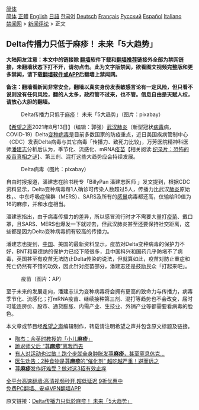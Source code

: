  <!-- 面包屑导航 --> <div class="breadcrumb"><!-- GTranslate: https://gtranslate.io/ -->  <div class="switcher notranslate">  <div class="selected">  <a href="#" onclick="return false;"> 简体</a>  </div>  <div class="option">  <a href="https://www.bannedbook.org" onclick="doGTranslate('zh-CN|zh-CN');jQuery('div.switcher div.selected a').html(jQuery(this).html());return false;" title="简体中文" class="nturl selected"> 简体</a>  <a href="https://www.bannedbook.org/zh-tw/" onclick="doGTranslate('zh-CN|zh-TW');jQuery('div.switcher div.selected a').html(jQuery(this).html());return false;" title="繁體中文" class="nturl"> 正體</a>  <a href="https://www.bannedbook.org/en/" onclick="doGTranslate('zh-CN|en');jQuery('div.switcher div.selected a').html(jQuery(this).html());return false;" title="English" class="nturl"> English</a>  <a href="https://www.bannedbook.org/ja/" onclick="doGTranslate('zh-CN|ja');jQuery('div.switcher div.selected a').html(jQuery(this).html());return false;" title="日本語" class="nturl"> 日語</a>  <a href="https://www.bannedbook.org/ko/" onclick="doGTranslate('zh-CN|ko');jQuery('div.switcher div.selected a').html(jQuery(this).html());return false;" title="한국어" class="nturl"> 한국어</a>  <a href="https://www.bannedbook.org/de/" onclick="doGTranslate('zh-CN|de');jQuery('div.switcher div.selected a').html(jQuery(this).html());return false;" title="Deutsch" class="nturl"> Deutsch</a>  <a href="https://www.bannedbook.org/fr/" onclick="doGTranslate('zh-CN|fr');jQuery('div.switcher div.selected a').html(jQuery(this).html());return false;" title="Français" class="nturl"> Français</a>  <a href="https://www.bannedbook.org/ru/" onclick="doGTranslate('zh-CN|ru');jQuery('div.switcher div.selected a').html(jQuery(this).html());return false;" title="Русский" class="nturl"> Русский</a>  <a href="https://www.bannedbook.org/es/" onclick="doGTranslate('zh-CN|es');jQuery('div.switcher div.selected a').html(jQuery(this).html());return false;" title="Español" class="nturl"> Español</a>  <a href="https://www.bannedbook.org/it/" onclick="doGTranslate('zh-CN|it');jQuery('div.switcher div.selected a').html(jQuery(this).html());return false;" title="Italiano" class="nturl"> Italiano</a>  </div>  </div>      <div class='breadcrumb-sub'><!-- Breadcrumb NavXT 6.3.0 --> <a href="https://www.bannedbook.org/" class="home">禁闻网</a> &gt; <a href="https://www.bannedbook.org/bnews/comments/" class="category">新闻评论</a> &gt; 正文</div></div><h2>Delta传播力只低于麻疹！ 未来「5大趋势」</h2> <p class="notice"><b>大陆网友注意：本文中的链接除 <a href="https://github.com/bannedbook/fanqiang" >翻墙</a>软件下载和<a href="https://github.com/killgcd/justmysocks/blob/master/README.md">翻墙推荐</a>链接外全部为禁网链接，未翻墙状态下打不开，请勿点击。此为文字版禁闻，欲看图文视频完整版和更多禁闻，请下载<a href="https://github.com/bannedbook/fanqiang">翻墙软件或APP</a>后翻墙上禁闻网。</p><p>备注：翻墙看新闻非常安全，翻墙以真实身份发表敏感言论有一定风险，但只看不说则没有任何风险，翻的人太多，政府管不过来，也不管。信息自由是天赋人权，请放心大胆的翻墙。</b></p>  <div class="entry"> <figure> <p><figcaption>Delta传播力只低于<a href="https://www.bannedbook.org/bnews/tag/%e9%ba%bb%e7%96%b9/" class="st_tag internal_tag" rel="tag" title="标签 麻疹 下的日志">麻疹</a>！ 未来「5大趋势」（图片：pixabay）</figcaption></figure> <p>【<span class='wp_keywordlink_affiliate'><a href="https://www.soundofhope.org" title="希望之声" target="_blank">希望之声</a></span>2021年8月13日】（编辑：郭强）<a href="https://www.bannedbook.org/bnews/tag/%e6%ad%a6%e6%b1%89%e8%82%ba%e7%82%8e/" class="st_tag internal_tag" rel="tag" title="标签 武汉肺炎 下的日志">武汉肺炎</a>（新型冠状<a href="https://www.bannedbook.org/bnews/tag/%e7%97%85%e6%af%92/" class="st_tag internal_tag" rel="tag" title="标签 病毒 下的日志">病毒</a>病，COVID-19）Delta<a href="https://www.bannedbook.org/bnews/tag/%e5%8f%98%e7%a7%8d%e7%97%85%e6%af%92/" class="st_tag internal_tag" rel="tag" title="标签 变种病毒 下的日志">变种病毒</a>是目前多数国家的防疫重点，近日美国疾病管制中心（CDC）发表Delta病毒与其它病毒「传播力、致死力比较」，万芳医院精神科医师<a href="https://www.bannedbook.org/bnews/tag/%e6%bd%98%e5%bb%ba%e5%bf%97/" class="st_tag internal_tag" rel="tag" title="标签 潘建志 下的日志">潘建志</a>分析后认为，季节化、流感化、mRNA<span class='wp_keywordlink'><a href="https://www.bannedbook.org/bnews/tculture/20160630/551027.html" title="疫苗" target="_blank">疫苗</a></span>【相关阅读:<a href='https://www.bannedbook.org/bnews/topimagenews/20180408/925060.html' target='_blank'>纪录片：恐怖的疫苗真相之谜</a>】、第三剂、混打这些大趋势应会持续发展。</p> <figure><figcaption>Delta病毒（图片：pixabay）</figcaption></figure> <p>自由时报报道，潘建志在脸书粉专「BillyPan 潘建志医师 」发文提到，根据CDC资料显示，Delta变种病毒每1人确诊可传染人数超过5人，传播力比武汉<a href="https://www.bannedbook.org/bnews/tag/%e8%82%ba%e7%82%8e/" class="st_tag internal_tag" rel="tag" title="标签 肺炎 下的日志">肺炎</a>原始株，、中东呼吸症候群（MERS）、SARS及所有的<a href="https://www.bannedbook.org/bnews/tag/%E6%84%9F%E5%86%92/" class="st_tag internal_tag" rel="tag" title="标签 感冒 下的日志">感冒</a>病毒都还高，仅输给R0值为16的麻疹，并和水痘相当。</p>  <p>潘建志指出，由于病毒传播力的差异，所以感冒流行时才不需要大量打<a href="https://www.bannedbook.org/bnews/tag/%e7%96%ab%e8%8b%97/" class="st_tag internal_tag" rel="tag" title="标签 疫苗 下的日志">疫苗</a>、戴口罩，且SARS、MERS也爆发一下就过去，但武汉肺炎甚至还要保持社交距离，这些都是因为Delta变种病毒拥有较高的传播力。</p> <p>潘建志也提到，<span class='wp_keywordlink_affiliate'><a href="https://www.bannedbook.org/" title="中国" target="_blank">中国</a></span>、美国的最新资料显示，疫苗对Delta变种病毒的保护力不好，BNT和莫德纳的保护力已经下降很多，且中国科兴和国药几乎防堵不了病毒，英国甚至有疫苗无法防止Delta传染的说法，但就算如此，疫苗对防止重症和死亡仍然有不错的功效，因此针对疫苗部分，潘建志还是鼓励民众「打起来吧」。</p>  <figure><figcaption>疫苗（图片：AP）</figcaption></figure> <p>至于未来的发展走向，潘建志认为变种病毒将会拥有更高的致命力与传播力，病毒季节化、流感化；打mRNA疫苗、继续接种第三剂、混打等趋势也不会改变，届时可能连房价、股市、通货膨胀、内需产业、生技业、外销产业等都需要看病毒的脸色。</p> <p>本文章或节目经<a href="https://www.bannedbook.org/bnews/tag/%e5%b8%8c%e6%9c%9b%e4%b9%8b%e5%a3%b0/" class="st_tag internal_tag" rel="tag" title="标签 希望之声 下的日志">希望之声</a>编辑制作，转载请注明希望之声并包含原文标题及链接。 </p>  <ul class='op-related-articles' title='相关阅读'> <li><a href='https://www.bannedbook.org/bnews/baitai/20210806/1601118.html' target='_blank'>陶杰：余英时教授的「小儿<b>麻疹</b>」</a></li> <li><a href='https://www.bannedbook.org/bnews/aomi/supernatural/20210624/1573501.html' target='_blank'>跪求师父后 “荨<b>麻疹</b>”离我而去</a></li> <li><a href='https://www.bannedbook.org/bnews/funmedia/20210204/1481270.html' target='_blank'>有人对运动也过敏！跑个步就全身肿胀发荨<b>麻疹</b>，甚至窒息休克…</a></li> <li><a href='https://www.bannedbook.org/bnews/health/20201021/1417430.html' target='_blank'>医生劝告：2种食物是荨<b>麻疹</b>的“催化剂” 越吃越严重！避而远之</a></li> <li><a href='https://www.bannedbook.org/bnews/health/20201001/1406186.html' target='_blank'>荨<b>麻疹</b>发作好难受？做对这3招有效止痒</a></li> </ul> <p class="texttj"> <a href="https://github.com/bannedbook/fanqiang/wiki/V2ray%E6%9C%BA%E5%9C%BA" target="_blank">全平台高速翻墙:高清视频秒开,超低延迟,9折优惠中</a><br/> <a href="https://github.com/bannedbook/fanqiang/wiki/%E7%A6%81%E9%97%BB%E7%BD%91%E5%AE%89%E5%8D%93%E7%BF%BB%E5%A2%99%E6%96%B0%E9%97%BBAPP" target="_blank">免费PC翻墙、安卓VPN翻墙APP</a></p><p>原文链接：<a class="src_link"  href="https://www.soundofhope.org/post/534839" target="_blank">Delta传播力只低於麻疹！ 未来「5大趋势」</a></p> <a name='sharetosocial'></a>  <div style="margin-bottom:5px;padding-bottom:5px;clear:both"> <div id="archive-pix-1" class="banner-ads"> <!-- AuctionX Display platform tag START --> <div id="26318x728x90x621x_ADSLOT2" clicktrack="%%CLICK_URL_ESC%%"></div> <!-- AuctionX Display platform tag END --> </div> <div id="archive-pix-2" class="banner-ads"> <!-- AuctionX Display platform tag START --> <div id="26315x300x250x621x_ADSLOT2" clicktrack="%%CLICK_URL_ESC%%"></div> <!-- AuctionX Display platform tag END --> </div> </div>  <div id="archive-pix-1" class="banner-ads"> <!-- AuctionX Display platform tag START --> <div id="26318x728x90x621x_ADSLOT3" clicktrack="%%CLICK_URL_ESC%%"></div> <!-- AuctionX Display platform tag END --> </div> </div><!--END ENTRY--> 